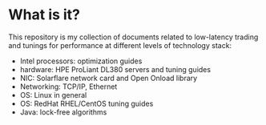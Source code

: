 # What is it?
This repository is my collection of documents related to low-latency trading and tunings for performance at different levels of technology stack:
* Intel processors: optimization guides
* hardware: HPE ProLiant DL380 servers and tuning guides
* NIC: Solarflare network card and Open Onload library
* Networking: TCP/IP, Ethernet
* OS: Linux in general
* OS: RedHat RHEL/CentOS tuning guides
* Java: lock-free algorithms
